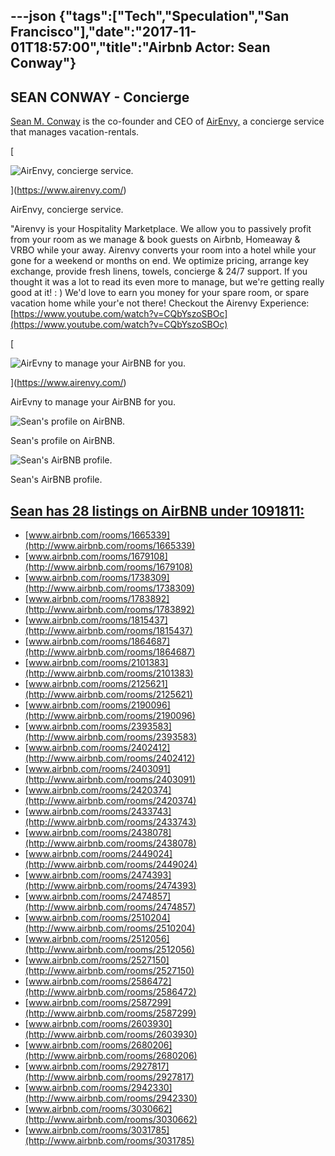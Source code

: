 ---json
{"tags":["Tech","Speculation","San Francisco"],"date":"2017-11-01T18:57:00","title":"Airbnb Actor: Sean Conway"}
---

SEAN CONWAY **\- Concierge**
----------------------------

[Sean M. Conway](https://www.linkedin.com/in/seanmconway) is the co-founder and CEO of [AirEnvy,](https://www.airenvy.com/) a concierge service that manages vacation-rentals.

[

![AirEnvy, concierge service.](https://images.squarespace-cdn.com/content/v1/52b7d7a6e4b0b3e376ac8ea2/1412348479587-H8ZNO2I3DYFTZZSQN9RH/ke17ZwdGBToddI8pDm48kPRKwvH3X8v2ohM5ZNkyAIlZw-zPPgdn4jUwVcJE1ZvWQUxwkmyExglNqGp0IvTJZUJFbgE-7XRK3dMEBRBhUpwoPOjwuOEQVvJI3aUQjvr8HgI-9FHMDGeEw9FtVrs1VhyD4B-N7uooFxYcuo3_uhw/Airenvy)

](https://www.airenvy.com/)

AirEnvy, concierge service.

"Airenvy is your Hospitality Marketplace. We allow you to passively profit from your room as we manage & book guests on Airbnb, Homeaway & VRBO while your away. Airenvy converts your room into a hotel while your gone for a weekend or months on end. We optimize pricing, arrange key exchange, provide fresh linens, towels, concierge & 24/7 support. If you thought it was a lot to read its even more to manage, but we're getting really good at it! : ) We'd love to earn you money for your spare room, or spare vacation home while your'e not there! Checkout the Airenvy Experience: [https://www.youtube.com/watch?v=CQbYszoSBOc](https://www.youtube.com/watch?v=CQbYszoSBOc)

[

![AirEvny to manage your AirBNB for you.](https://images.squarespace-cdn.com/content/v1/52b7d7a6e4b0b3e376ac8ea2/1412348684186-8VGWMTDFHR26IT6TBOZE/ke17ZwdGBToddI8pDm48kKyiaDqysyY7ZwakJwOlMIFZw-zPPgdn4jUwVcJE1ZvWQUxwkmyExglNqGp0IvTJZamWLI2zvYWH8K3-s_4yszcp2ryTI0HqTOaaUohrI8PIQA4yzgqRiKPxxpvgYFC1bXFymgIppyt7OjczRZcbnOo/airevny)

](https://www.airenvy.com/)

AirEvny to manage your AirBNB for you.

![Sean's profile on AirBNB.](https://images.squarespace-cdn.com/content/v1/52b7d7a6e4b0b3e376ac8ea2/1412348030673-ZGCWQCF248JBJQKQLY8L/ke17ZwdGBToddI8pDm48kHU59TpMPEEm0zSbjbUp1z8UqsxRUqqbr1mOJYKfIPR7LoDQ9mXPOjoJoqy81S2I8N_N4V1vUb5AoIIIbLZhVYxCRW4BPu10St3TBAUQYVKci62VrldUkvQlbyXQTbOBkWJKk3Veqq7bfp1KLhx27LUnC54gyxsmWMrSNLqd25f7/sean+conway)

Sean's profile on AirBNB.

  

![Sean's AirBNB profile.](https://images.squarespace-cdn.com/content/v1/52b7d7a6e4b0b3e376ac8ea2/1412347969380-JGTBVWH62ML6I8UGJ0U1/ke17ZwdGBToddI8pDm48kH9-b2nTOX9A-gq4fZRdMhBZw-zPPgdn4jUwVcJE1ZvWhcwhEtWJXoshNdA9f1qD7SRUeo5q1QCP5W3CVI481cyd-ODSVc9sz86zyQfUkRoz6A80ESpgbeEj2YADgvLaKQ/Sean%27s+profile)

Sean's AirBNB profile.

[Sean has 28 listings on AirBNB under 1091811:](https://www.airbnb.com/users/show/1091811)
------------------------------------------------------------------------------------------

*   [www.airbnb.com/rooms/1665339](http://www.airbnb.com/rooms/1665339)
*   [www.airbnb.com/rooms/1679108](http://www.airbnb.com/rooms/1679108) [](http://www.airbnb.com/rooms/1738309) 
*   [www.airbnb.com/rooms/1738309](http://www.airbnb.com/rooms/1738309)
*   [www.airbnb.com/rooms/1783892](http://www.airbnb.com/rooms/1783892)
*   [www.airbnb.com/rooms/1815437](http://www.airbnb.com/rooms/1815437) [](http://www.airbnb.com/rooms/1864687) 
*   [www.airbnb.com/rooms/1864687](http://www.airbnb.com/rooms/1864687)
*   [www.airbnb.com/rooms/2101383](http://www.airbnb.com/rooms/2101383)
*   [www.airbnb.com/rooms/2125621](http://www.airbnb.com/rooms/2125621)
*   [www.airbnb.com/rooms/2190096](http://www.airbnb.com/rooms/2190096)
*   [www.airbnb.com/rooms/2393583](http://www.airbnb.com/rooms/2393583)
*   [www.airbnb.com/rooms/2402412](http://www.airbnb.com/rooms/2402412)
*   [www.airbnb.com/rooms/2403091](http://www.airbnb.com/rooms/2403091)
*   [www.airbnb.com/rooms/2420374](http://www.airbnb.com/rooms/2420374)
*   [www.airbnb.com/rooms/2433743](http://www.airbnb.com/rooms/2433743)
*   [www.airbnb.com/rooms/2438078](http://www.airbnb.com/rooms/2438078)
*   [www.airbnb.com/rooms/2449024](http://www.airbnb.com/rooms/2449024)
*   [www.airbnb.com/rooms/2474393](http://www.airbnb.com/rooms/2474393)
*   [www.airbnb.com/rooms/2474857](http://www.airbnb.com/rooms/2474857)
*   [www.airbnb.com/rooms/2510204](http://www.airbnb.com/rooms/2510204)
*   [www.airbnb.com/rooms/2512056](http://www.airbnb.com/rooms/2512056)
*   [www.airbnb.com/rooms/2527150](http://www.airbnb.com/rooms/2527150)
*   [www.airbnb.com/rooms/2586472](http://www.airbnb.com/rooms/2586472) [](http://www.airbnb.com/rooms/2587299) 
*   [www.airbnb.com/rooms/2587299](http://www.airbnb.com/rooms/2587299)
*   [www.airbnb.com/rooms/2603930](http://www.airbnb.com/rooms/2603930) [](http://www.airbnb.com/rooms/2680206) 
*   [www.airbnb.com/rooms/2680206](http://www.airbnb.com/rooms/2680206) [](http://www.airbnb.com/rooms/2927817) 
*   [www.airbnb.com/rooms/2927817](http://www.airbnb.com/rooms/2927817)
*   [www.airbnb.com/rooms/2942330](http://www.airbnb.com/rooms/2942330)
*   [www.airbnb.com/rooms/3030662](http://www.airbnb.com/rooms/3030662)
*   [www.airbnb.com/rooms/3031785](http://www.airbnb.com/rooms/3031785)